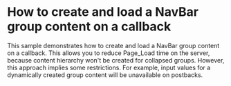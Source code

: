 # How to create and load a NavBar group content on a callback


<p>This sample demonstrates how to create and load a NavBar group content on a callback. This allows you to reduce Page_Load time on the server, because content hierarchy won't be created for collapsed groups. However, this approach implies some restrictions. For example, input values for a dynamically created group content will be unavailable on postbacks.</p>

<br/>


